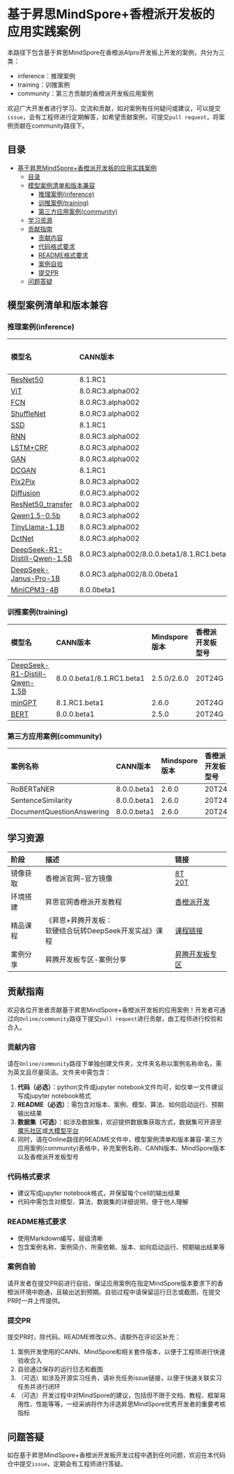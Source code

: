# 基于昇思MindSpore+香橙派开发板的应用实践案例

本路径下包含基于昇思MindSpore在香橙派AIpro开发板上开发的案例，共分为三类：

- inference：推理案例
- training：训推案例
- community：第三方贡献的香橙派开发板应用案例

欢迎广大开发者进行学习、交流和贡献，如对案例有任何疑问或建议，可以提交`issue`，会有工程师进行定期解答，如希望贡献案例，可提交`pull request`，将案例贡献在community路径下。

## 目录
- [基于昇思MindSpore+香橙派开发板的应用实践案例](#基于昇思mindspore香橙派开发板的应用实践案例)
  - [目录](#目录)
  - [模型案例清单和版本兼容](#模型案例清单和版本兼容)
    - [推理案例(inference)](#推理案例inference)
    - [训推案例(training)](#训推案例training)
    - [第三方应用案例(community)](#第三方应用案例community)
  - [学习资源](#学习资源)
  - [贡献指南](#贡献指南)
    - [贡献内容](#贡献内容)
    - [代码格式要求](#代码格式要求)
    - [README格式要求](#readme格式要求)
    - [案例自验](#案例自验)
    - [提交PR](#提交pr)
  - [问题答疑](#问题答疑)

## 模型案例清单和版本兼容

### 推理案例(inference)

| 模型名 | CANN版本 | Mindspore版本 | 香橙派开发板型号 |
| :----- |:----- |:----- |:-----|
| [ResNet50](https://github.com/mindspore-courses/orange-pi-mindspore/tree/master/Online/inference/02-ResNet50) | 8.1.RC1  | 2.6.0| 8T8G |
|[ViT](https://github.com/mindspore-courses/orange-pi-mindspore/tree/master/Online/inference/03-ViT)| 8.0.RC3.alpha002  | 2.4.10| 8T16G |
|[FCN](https://github.com/mindspore-courses/orange-pi-mindspore/tree/master/Online/inference/04-FCN)| 8.0.RC3.alpha002  | 2.4.10| 8T16G |
|[ShuffleNet](https://github.com/mindspore-courses/orange-pi-mindspore/tree/master/Online/inference/05-ShuffleNet)| 8.0.RC3.alpha002  | 2.4.10| 8T16G |
|[SSD](https://github.com/mindspore-courses/orange-pi-mindspore/tree/master/Online/inference/06-SSD)|8.1.RC1  | 2.6.0| 8T8G |
|[RNN](https://github.com/mindspore-courses/orange-pi-mindspore/tree/master/Online/inference/07-RNN)|8.0.RC3.alpha002  | 2.4.10| 8T16G |
|[LSTM+CRF](https://github.com/mindspore-courses/orange-pi-mindspore/tree/master/Online/inference/08-LSTM%2BCRF)|8.0.RC3.alpha002  | 2.4.10| 8T16G |
|[GAN](https://github.com/mindspore-courses/orange-pi-mindspore/tree/master/Online/inference/09-GAN)|8.0.RC3.alpha002  | 2.4.10| 8T16G |
|[DCGAN](https://github.com/mindspore-courses/orange-pi-mindspore/tree/master/Online/inference/10-DCGAN)|8.1.RC1  | 2.6.0| 8T8G |
|[Pix2Pix](https://github.com/mindspore-courses/orange-pi-mindspore/tree/master/Online/inference/11-Pix2Pix)|8.0.RC3.alpha002  | 2.4.10| 8T16G |
|[Diffusion](https://github.com/mindspore-courses/orange-pi-mindspore/tree/master/Online/inference/12-Diffusion)|8.0.RC3.alpha002  | 2.4.10| 8T16G |
|[ResNet50_transfer](https://github.com/mindspore-courses/orange-pi-mindspore/tree/master/Online/inference/13-ResNet50_transfer)|8.0.RC3.alpha002  | 2.4.10| 8T16G |
|[Qwen1.5-0.5b](https://github.com/mindspore-courses/orange-pi-mindspore/tree/master/Online/inference/14-qwen1.5-0.5b)|8.0.RC3.alpha002  | 2.4.10| 8T16G |
|[TinyLlama-1.1B](https://github.com/mindspore-courses/orange-pi-mindspore/tree/master/Online/inference/15-tinyllama)|8.0.RC3.alpha002  | 2.4.10| 8T16G |
|[DctNet](https://github.com/mindspore-courses/orange-pi-mindspore/tree/master/Online/inference/16-DctNet)  |8.0.RC3.alpha002  | 2.4.10| 8T16G |
|[DeepSeek-R1-Distill-Qwen-1.5B](https://github.com/mindspore-courses/orange-pi-mindspore/tree/master/Online/inference/17-DeepSeek-R1-Distill-Qwen-1.5B) | 8.0.RC3.alpha002/8.0.0.beta1/8.1.RC1.beta1  | 2.4.10/2.5.0/2.6.0| 20T24G |
|[DeepSeek-Janus-Pro-1B](https://github.com/mindspore-courses/orange-pi-mindspore/tree/master/Online/inference/18-DeepSeek-Janus-Pro-1B) | 8.0.RC3.alpha002/8.0.0beta1 | 2.4.10/2.5.0| 20T24G |
|[MiniCPM3-4B](https://github.com/mindspore-courses/orange-pi-mindspore/tree/master/Online/inference/19-MiniCPM3) | 8.0.0beta1 | 2.5.0| 20T24G |

### 训推案例(training)

| 模型名 | CANN版本 | Mindspore版本 | 香橙派开发板型号 |
| :----- |:----- |:----- |:-----|
| [DeepSeek-R1-Distill-Qwen-1.5B](https://github.com/mindspore-courses/orange-pi-mindspore/tree/master/Online/training/01-DeepSeek-R1-Distill-Qwen-1.5B) | 8.0.0.beta1/8.1.RC1.beta1  | 2.5.0/2.6.0 | 20T24G |
|[minGPT](https://github.com/mindspore-courses/orange-pi-mindspore/tree/master/Online/training/02-minGPT)| 8.1.RC1.beta1  | 2.6.0 | 20T24G |
|[BERT](https://github.com/mindspore-courses/orange-pi-mindspore/tree/master/Online/training/03-BERT)| 8.0.0.beta1  | 2.5.0 | 20T24G |

### 第三方应用案例(community)

| 案例名称 | CANN版本 | Mindspore版本 | 香橙派开发板型号 |
| :----- |:----- |:----- |:-----|
| RoBERTaNER | 8.0.0.beta1  |2.6.0  |20T24G  |
| SentenceSimilarity | 8.0.0.beta1  |2.6.0  |20T24G  |
| DocumentQuestionAnswering | 8.0.0.beta1 |2.6.0 |20T24G |

## 学习资源

| 阶段 | 描述 | 链接 |
| :----- |:----- |:----- |
| 镜像获取 | 香橙派官网-官方镜像 | [8T](http://www.orangepi.cn/html/hardWare/computerAndMicrocontrollers/service-and-support/Orange-Pi-AIpro.html)</br>[20T](http://www.orangepi.cn/html/hardWare/computerAndMicrocontrollers/details/Orange-Pi-AIpro(20T).html) |
| 环境搭建 | 昇思官网香橙派开发教程 | [香橙派开发](https://www.mindspore.cn/tutorials/zh-CN/r2.6.0/orange_pi/overview.html) | 
| 精品课程 | 《昇思+昇腾开发板：</br> 软硬结合玩转DeepSeek开发实战》课程  | [课程链接](https://www.hiascend.com/developer/courses/detail/1925362775376744449) | 
| 案例分享 | 昇腾开发板专区-案例分享 | [昇腾开发板专区](https://www.hiascend.com/developer/devboard) |

## 贡献指南

欢迎各位开发者贡献基于昇思MindSpore+香橙派开发板的应用案例！开发者可通过向`Online/community`路径下提交`pull request`进行贡献，由工程师进行校验和合入。

### 贡献内容

请在`Online/community`路径下单独创建文件夹，文件夹名称以案例名称命名，需为英文且尽量简洁。文件夹中需包含：

1. **代码（必选）**：python文件或jupyter notebook文件均可，如仅单一文件建议写成jupyter notebook格式
2. **README（必选）**：需包含对版本、案例、模型、算法、如何启动运行、预期输出结果
3. **数据集（可选）**：如涉及数据集，欢迎提供数据集获取方式，数据集可开源至[魔乐社区](https://modelers.cn/)或[大模型平台](https://xihe.mindspore.cn/)
4. 同时，请在Online路径的README文件中，模型案例清单和版本兼容-第三方应用案例(community)表格中，补充案例名称、CANN版本、MindSpore版本以及香橙派开发板型号

### 代码格式要求

- 建议写成jupyter notebook格式，并保留每个cell的输出结果
- 代码中需包含对模型、算法、数据集的详细说明，便于他人理解

### README格式要求

- 使用Markdown编写，层级清晰
- 包含案例名称、案例简介、所需依赖、版本、如何启动运行、预期输出结果等

### 案例自验

请开发者在提交PR前进行自验，保证应用案例在指定MindSpore版本要求下的香橙派环境中跑通，且输出达到预期。自验过程中请保留运行日志或截图，在提交PR时一并上传提供。

### 提交PR

提交PR时，除代码、README修改以外，请额外在评论区补充：
1. 案例开发使用的CANN、MindSpore和相关套件版本，以便于工程师进行快速验收合入
2. 自验通过保存的运行日志和截图
3. （可选）如涉及开源实习任务，请补充任务issue链接，以便于快速关联实习任务并进行闭环
4. （可选）开发过程中对MindSpore的建议，包括但不限于文档、教程、框架易用性、性能等等，一经采纳将作为评选昇思MindSpore优秀开发者的重要考核指标


## 问题答疑

如在基于昇思MindSpore+香橙派开发板开发过程中遇到任何问题，欢迎在本代码仓中提交`issue`，定期会有工程师进行答疑。

